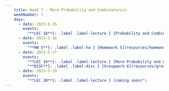```yaml
---
    title: Week 7 – More Probability and Combinatorics
    weekNumber: 7
    days:
      - date: 2023-5-15
        events:
          "**LEC 18**{: .label .label-lecture } [Probability and Combinatorics Examples](resources/lecture/lec18.pdf) [✏️](resources/lecture/lec18_a00.pdf)":
      - date: 2023-5-16
        events:
          "**HW 5**{: .label .label-hw } [Homework 5](resources/homework/hw5/homework5.pdf) [🍃](https://www.overleaf.com/read/ctpttsrbbrpb)":
      - date: 2023-5-17
        events:
          "**LEC 19**{: .label .label-lecture } [More Probability and Combinatorics Examples](resources/lecture/lec19.pdf) [✏️](resources/lecture/lec19_a00.pdf) Poker Videos: Problems [4](https://www.loom.com/share/1ad02fdad0a34e0a8dcbaf086557cdaf), [5](https://www.loom.com/share/a8eb9fe6f0f245549d1444387311606c), [6](https://www.loom.com/share/a022ffba0f3049d09c3cad1dba67c134)":
          "**DISC**{: .label .label-disc } [Groupwork 6](resources/groupwork/groupwork6.pdf)":
      - date: 2023-5-19
        events:
          "**LEC 20**{: .label .label-lecture } (coming soon)":
---
```

